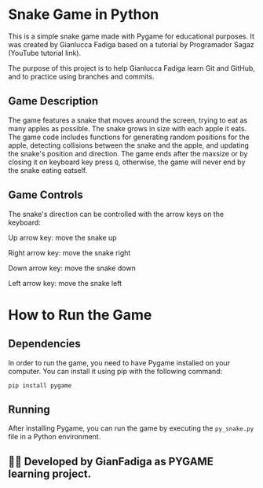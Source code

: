 # Snake Game in Python
This is a simple snake game made with Pygame for educational purposes. It was created by Gianlucca Fadiga based on a tutorial by Programador Sagaz (YouTube tutorial link).

The purpose of this project is to help Gianlucca Fadiga learn Git and GitHub, and to practice using branches and commits.

## Game Description
The game features a snake that moves around the screen, trying to eat as many apples as possible. The snake grows in size with each apple it eats. The game code includes functions for generating random positions for the apple, detecting collisions between the snake and the apple, and updating the snake's position and direction.
The game ends after the maxsize or by closing it on keyboard key press `Q`, otherwise, the game will never end by the snake eating eatself.

## Game Controls
The snake's direction can be controlled with the arrow keys on the keyboard:

Up arrow key: move the snake up


Right arrow key: move the snake right


Down arrow key: move the snake down


Left arrow key: move the snake left

# How to Run the Game

## Dependencies
In order to run the game, you need to have Pygame installed on your computer. You can install it using pip with the following command:

`pip install pygame`

## Running
After installing Pygame, you can run the game by executing the `py_snake.py` file in a Python environment.

## 👨‍💻 Developed by GianFadiga as PYGAME learning project.
